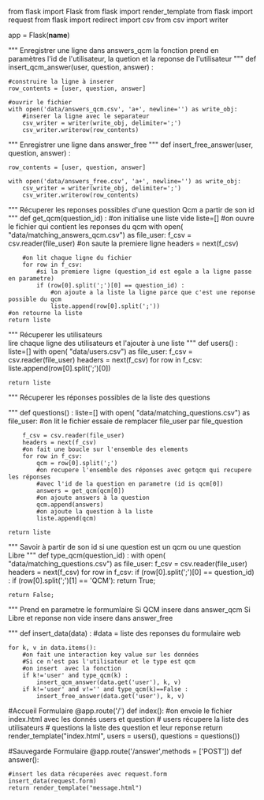 from flask import Flask
from flask import render_template
from flask import request
from flask import redirect
import csv
from csv import writer

app = Flask(__name__)

"""
    Enregistrer une ligne dans answers_qcm la fonction prend en paramètres 
    l'id de l'utilisateur, la quetion et la reponse de l'utilisateur 
"""
def insert_qcm_answer(user, question, answer) :

    #construire la ligne à inserer
    row_contents = [user, question, answer]

    #ouvrir le fichier 
    with open('data/answers_qcm.csv', 'a+', newline='') as write_obj:
        #inserer la ligne avec le separateur 
        csv_writer = writer(write_obj, delimiter=';')
        csv_writer.writerow(row_contents)

"""
    Enregistrer une ligne dans answer_free
"""
def insert_free_answer(user, question, answer) :

    row_contents = [user, question, answer]

    with open('data/answers_free.csv', 'a+', newline='') as write_obj:
        csv_writer = writer(write_obj, delimiter=';')
        csv_writer.writerow(row_contents)


"""
    Récuperer les reponses possibles 
    d'une question Qcm a partir de son id
"""
def get_qcm(question_id) :
    #on initialise une liste vide
    liste=[]
    #on ouvre le fichier qui contient les reponses du qcm 
    with open( "data/matching_answers_qcm.csv")  as file_user:
        f_csv = csv.reader(file_user) 
        #on saute la premiere ligne
        headers = next(f_csv) 
        
        #on lit chaque ligne du fichier
        for row in f_csv:
            #si la premiere ligne (question_id est egale a la ligne passe en parametre) 
            if (row[0].split(';')[0] == question_id) : 
                #on ajoute a la liste la ligne parce que c'est une reponse possible du qcm
                liste.append(row[0].split(';'))
    #on retourne la liste
    return liste

"""
    Récuperer les utilisateurs  
    lire chaque ligne des utilisateurs et 
    l'ajouter à une liste 
"""
def users() :
    liste=[]
    with open( "data/users.csv")  as file_user:
        f_csv = csv.reader(file_user) 
        headers = next(f_csv) 
        for row in f_csv:
            liste.append(row[0].split(';')[0])
        
    return liste

"""
    Récuperer les réponses possibles de la liste des questions

"""
def questions() :
    liste=[]
    with open( "data/matching_questions.csv")  as file_user:
        #on lit le fichier  essaie de remplacer file_user par file_question

        f_csv = csv.reader(file_user) 
        headers = next(f_csv) 
        #on fait une boucle sur l'ensemble des elements
        for row in f_csv:
            qcm = row[0].split(';')
            #on recupere l'ensemble des réponses avec getqcm qui recupere les réponses
            #avec l'id de la question en parametre (id is qcm[0])
            answers = get_qcm(qcm[0])
            #on ajoute answers à la question
            qcm.append(answers)
            #on ajoute la question à la liste
            liste.append(qcm)
        
    return liste

"""
    Savoir à partir de son id si une question est un qcm 
    ou une question Libre 
"""
def type_qcm(question_id) :
    with open( "data/matching_questions.csv")  as file_user:
        f_csv = csv.reader(file_user) 
        headers = next(f_csv) 
        for row in f_csv:
            if (row[0].split(';')[0] == question_id) : 
                if (row[0].split(';')[1] == 'QCM'):
                    return True;
                
    return False;                
    
"""
    Prend en parametre le formumlaire
    Si QCM insere dans answer_qcm
    Si Libre et reponse non vide insere dans  answer_free
   
"""
def insert_data(data) : 
    #data = liste des reponses du formulaire web

    for k, v in data.items():
        #on fait une interaction key value sur les données 
        #Si ce n'est pas l'utilisateur et le type est qcm
        #on insert  avec la fonction
        if k!='user' and type_qcm(k) :
            insert_qcm_answer(data.get('user'), k, v)
        if k!='user' and v!='' and type_qcm(k)==False :
            insert_free_answer(data.get('user'), k, v)
            




#Accueil Formulaire
@app.route('/')
def index():
    #on envoie le fichier index.html  avec les donnés users et question 
    # users récupere la liste des utilisateurs 
    # questions la liste des question et leur reponse
    return render_template("index.html", users = users(), questions = questions())

#Sauvegarde Formulaire
@app.route('/answer',methods = ['POST'])
def answer():

    #insert les data récuperées avec request.form
    insert_data(request.form)
    return render_template("message.html")
    